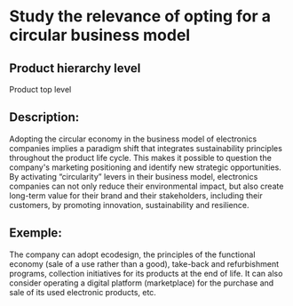 # Study the relevance of opting for a circular business model

## Product hierarchy level
Product top level

## Description:
Adopting the circular economy in the business model of electronics companies implies a paradigm shift that integrates sustainability principles throughout the product life cycle. This makes it possible to question the company's marketing positioning and identify new strategic opportunities. By activating “circularity” levers in their business model, electronics companies can not only reduce their environmental impact, but also create long-term value for their brand and their stakeholders, including their customers, by promoting innovation, sustainability and resilience.

## Exemple:
The company can adopt ecodesign, the principles of the functional economy (sale of a use rather than a good), take-back and refurbishment programs, collection initiatives for its products at the end of life. It can also consider operating a digital platform (marketplace) for the purchase and sale of its used electronic products, etc.
